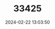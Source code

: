 ---
title: "33425"
category: "Shorea micans"
draft: false
date: 2024-02-22 13:03:50
languages:
  Malay: ["Selangan Batu"]
---